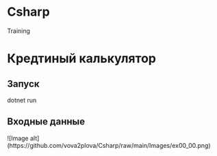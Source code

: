 # Csharp
Training

<h1>Кредтиный калькулятор</h1>
<h2>Запуск</h2>
<span>dotnet run</span>
<h2>Входные данные</h2>
![Image alt](https://github.com/vova2plova/Csharp/raw/main/Images/ex00_00.png)
